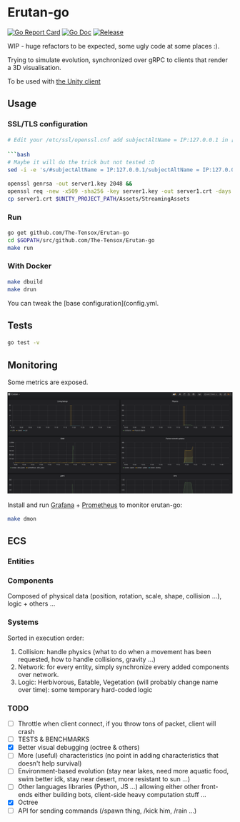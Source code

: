 
# Erutan-go

[![Go Report Card](https://goreportcard.com/badge/github.com/The-Tensox/erutan-go?style=flat-square)](https://goreportcard.com/report/github.com/The-Tensox/erutan-go)
[![Go Doc](https://img.shields.io/badge/godoc-reference-blue.svg?style=flat-square)](http://godoc.org/github.com/The-Tensox/erutan-go)
[![Release](https://img.shields.io/github/release/The-Tensox/erutan-go.svg?style=flat-square)](https://github.com/The-Tensox/erutan-go/releases/latest)

WIP - huge refactors to be expected, some ugly code at some places :).

Trying to simulate evolution, synchronized over gRPC to clients that render a 3D visualisation.

To be used with [the Unity client](https://github.com/The-Tensox/Erutan-unity)

## Usage

### SSL/TLS configuration

```bash
# Edit your /etc/ssl/openssl.cnf add subjectAltName = IP:127.0.0.1 in [v3_ca] section

```bash
# Maybe it will do the trick but not tested :D
sed -i -e 's/#subjectAltName = IP:127.0.0.1/subjectAltName = IP:127.0.0.1/g' /etc/ssl/openssl.cnf
```

```bash
openssl genrsa -out server1.key 2048 &&
openssl req -new -x509 -sha256 -key server1.key -out server1.crt -days 3650
cp server1.crt $UNITY_PROJECT_PATH/Assets/StreamingAssets
```

### Run

```bash
go get github.com/The-Tensox/Erutan-go
cd $GOPATH/src/github.com/The-Tensox/Erutan-go
make run
```

### With Docker

```bash
make dbuild
make drun
```

You can tweak the [base configuration](config.yml.

## Tests

```bash
go test -v
```

## Monitoring

Some metrics are exposed.

![](docs/images/grafana.png)

Install and run [Grafana](https://grafana.com) + [Prometheus](https://prometheus.io/docs/introduction/overview) to monitor erutan-go:

```bash
make dmon
```

## ECS

### Entities

### Components

Composed of physical data (position, rotation, scale, shape, collision ...), logic + others ...

### Systems

Sorted in execution order:

1. Collision: handle physics (what to do when a movement has been requested, how to handle collisions, gravity ...)
2. Network: for every entity, simply synchronize every added components over network.
3. Logic: Herbivorous, Eatable, Vegetation (will probably change name over time): some temporary hard-coded logic


### TODO

- [ ] Throttle when client connect, if you throw tons of packet, client will crash
- [ ] TESTS & BENCHMARKS
- [x] Better visual debugging (octree & others)
- [ ] More (useful) characteristics (no point in adding characteristics that doesn't help survival)
- [ ] Environment-based evolution (stay near lakes, need more aquatic food, swim better idk, stay near desert, more resistant to sun ...)
- [ ] Other languages libraries (Python, JS ...) allowing either other front-ends either building bots, client-side heavy computation stuff ...
- [x] Octree
- [ ] API for sending commands (/spawn thing, /kick him, /rain ...)
